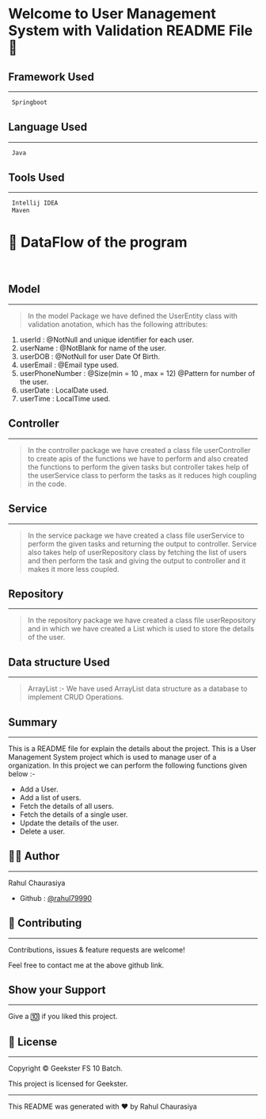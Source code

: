 # Welcome to User Management System with Validation README File :wave:


## Framework Used
___
```bash
 Springboot
```

## Language Used
___
```bash
 Java
```

## Tools Used
___
```bash
 Intellij IDEA
 Maven
```

# :office: DataFlow of the program 
<br>

## Model
___
> In the model Package we have defined the UserEntity class with validation anotation, which has the following attributes:
1. userId : @NotNull and unique identifier for each user.
2. userName : @NotBlank for name of the user.
3. userDOB : @NotNull for user Date Of Birth.
4. userEmail : @Email type used.
5. userPhoneNumber : @Size(min = 10 , max = 12) @Pattern for number of the user.
6. userDate : LocalDate used.
7. userTime : LocalTime used.

## Controller
___
> In the controller package we have created a class file userController to create apis of the functions we have to perform and also created the functions to perform the given tasks but controller takes help of the userService class to perform the tasks as it reduces high coupling in the code.

    
## Service
___
> In the service package we have created a class file userService to perform the given tasks and returning the output to controller. Service also takes help of userRepository class by fetching the list of users and then  perform the task and giving the output to controller and it makes it more less coupled.


## Repository
___
> In the repository package we have created a class file userRepository and in which we have created a List which is used to store the details of the user.

## Data structure Used
___
> ArrayList :- We have used ArrayList data structure as a database to implement CRUD Operations.

## Summary
___
This is a README file for explain the details about the project. This is a User Management System project which is used to manage user of a organization. In this project we can perform the following functions given below :-

* Add a User.
* Add a list of users.
* Fetch the details of all users.
* Fetch the details of a single user.
* Update the details of the user.
* Delete a user.


## :frowning_man: Author
___
Rahul Chaurasiya
* Github : [@rahul79990](https://github.com/rahul79990/Assignments)


## :handshake: Contributing
___
Contributions, issues & feature requests are  welcome!

Feel free to contact me at the above github link.

## Show your Support
___
Give a :keycap_ten: if you liked this project.

## :memo: License
___
Copyright :copyright: Geekster FS 10 Batch.

This project is licensed for Geekster.

___
This README was generated with :heart: by Rahul Chaurasiya